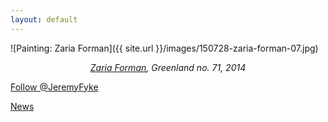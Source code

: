```yaml
---
layout: default
---
```




![Painting: Zaria Forman]({{ site.url }}/images/150728-zaria-forman-07.jpg)
<p style="text-align: center;"> <em><a href="http://www.zariaforman.com/">Zaria Forman</a>, Greenland no. 71, 2014</em> </p>

<a href="https://twitter.com/JeremyFyke" class="twitter-follow-button" data-show-count="false">Follow @JeremyFyke</a><script async src="//platform.twitter.com/widgets.js" charset="utf-8"></script>

<a class="twitter-timeline" href="https://twitter.com/JeremyFyke">News</a> <script async src="//platform.twitter.com/widgets.js" charset="utf-8"></script>
